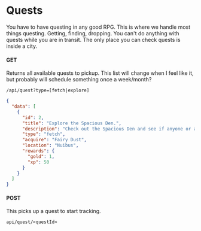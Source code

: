 # Quests

You have to have questing in any good RPG. This is where we handle most things questing. Getting, finding, dropping. You can't do anything with quests while you are in transit. The only place you can check quests is inside a city.

#### GET

Returns all available quests to pickup. This list will change when I feel like it, but probably will schedule something once a week/month?

`/api/quest?type=[fetch|explore]`

```json
{
  "data": [
    {
      "id": 2,
      "title": "Explore the Spacious Den.",
      "description": "Check out the Spacious Den and see if anyone or anything is there. Please report to the Nuibus Chancellor with your findings.",
      "type": "fetch",
      "acquire": "Fairy Dust",
      "location": "Nuibus",
      "rewards": {
        "gold": 1,
        "xp": 50
      }
    }
  ]
}
```

#### POST

This picks up a quest to start tracking.

`api/quest/<questId>`
